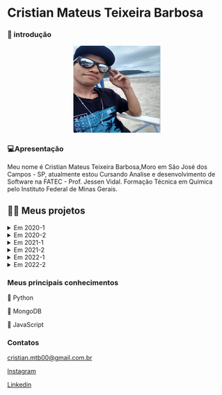 # Cristian Mateus Teixeira Barbosa


### :book: introdução



<body>

  <div align="center">
    <kbd><img src="https://github.com/CristianMateusTB/TG_PORTIFOLIO/blob/main/Assets/Cristian.jpg" width="200px" height="200px"/></kbd>
  </div>




</body>

### :computer:Apresentação

Meu nome é Cristian Mateus Teixeira Barbosa,Moro em São José dos Campos - SP, atualmente estou Cursando Analise e desenvolvimento de Software na FATEC - Prof. Jessen Vidal. Formação Técnica em Química pelo Instituto Federal de Minas Gerais.



## :man_technologist: Meus projetos

<details>
  <summary>Em 2020-1</summary>





O projeto integrador no inicio de 2020 foi de um aplicativo de segurança domiciliar, que foi desenvolvido e criado para uma inovação no mercado de segurança, com a facilidade e funcionalidade de ter a autonomia da segurança do seu domicílio.



##### :man_teacher: Parceiro Acadêmico

FATEC - Prof. Jessen Vidal, proposto pelo o Prof. Jean Carlos Lourenço Costa da disciplina de Programação em Microinformática.

[GIT](https://github.com/Rafael-BD/SlimSystem-API)



##### :warning: Problema

Criar um aplicativo com o objetivo de implementar as tecnologias de programação modular e banco de dados.



##### :bulb: Solução

Aplicativo de segurança doméstica, que trás aos usuários conforto, segurança e praticidade, possibilitando controle e monitoramento através de qualquer lugar, por meio de um aparelho móvel conectado à internet.



##### :computer: Tecnologias Utilizadas

[App inventor](https://appinventor.mit.edu) e  [kodular](https://www.kodular.io)  - é uma linguagem visual de blocos para criar aplicativos Android.

[firebase](https://firebase.google.com/products/realtime-database/?utm_source=google&utm_medium=cpc&utm_campaign=latam-BR-all-pt-dr-SKWS-all-all-trial-e-dr-1011454-LUAC0008679&utm_content=text-ad-none-any-DEV_c-CRE_429626774316-ADGP_Hybrid%20%7C%20SKWS%20-%20EXA%20%7C%20Txt%20~%20Compute_Firebase-KWID_43700066431125567-kwd-312330826250&utm_term=KW_firebase-ST_Firebase&gclid=CjwKCAjwrqqSBhBbEiwAlQeqGi-Fsw0Zm0CZHlbUi-l5d_oEqcTx9shZNZD5AGjEdP--fGkoiY1kfBoCE4EQAvD_BwE&gclsrc=aw.ds) - é uma plataforma desenvolvida pelo Google para a criação de aplicativos móveis e web.

[airtable](https://www.airtable.com/?utm_source=google&utm_medium=cpc&utm_extra5=kwd-98523555182&utm_extra2=11493609735&utm_extra10=120737223988&creative=475905503164&device=c&cx=row&targetid=kwd-98523555182&campaignid=11493609735&adgroupid=120737223988&utm_campaign=brand_creator&utm_content=bofu_freetrial&gclid=CjwKCAjwrqqSBhBbEiwAlQeqGv5aIHvPCIKqJFiw0vVQDxpMbpIDsqEPDGFiZ9OQcHcbjLF6ze3E0BoCn0AQAvD_BwE) - é um serviço de colaboração em nuvem m híbrido planilha-banco de dados, com as características de um banco de dados, mas aplicado a uma planilha.

droidcam - é uma aplicação para Android que permite usufruir da camara e micro do dispositivo móvel a partir de qualquer lugar.



##### :link: Contribuições pessoais 

Programar a linkagem da camera ao aplicativo e a integração do aplicativo com o firebase e airtable.



##### Hard skill

firebase - Sei com autonomia.

Kodular - sei com autonomia.



##### Soft skills

**Comunicação** - foi de grande importância para o desenvolvimento do projeto, e se tornou crucial para o projeto pois havia começado da pandemia e tivemos que continuar EAD o que dificultou no começo a comunicação.

**planejamento** - foi necessário o planejamento constante para definirmos os estágios de desenvolvimento do projeto e de como organizaríamos as tarefas do projetos.



</details>



<details>
  <summary>Em 2020-2</summary>



Foi desenvolvido um aplicativo de gerenciamento para controle da jornada de trabalho dos motoristas de forma parametrizável, visando funcionalidades de planejamento,acompanhamento e controle.

##### :man_teacher: Parceiro Acadêmico

[IACIT](https://www.iacit.com.br) - Desenvolvimento de produtos e sistemas aplicados ao Auxílio do Controle e do Tráfego Aéreo e Marítimo; Defesa e Segurança Pública; Fábrica de Software; Meteorologia; Pesquisa, Desenvolvimento e Inovação e Telemetria.

[GIT](https://github.com/DevSlim001/PI_2020.2)



##### :warning: Problema

Falta de gerenciamento e obtenção atualizações de status durante a jornada de trabalho dos motoristas.



##### :bulb: Solução

Desenvolver um aplicativo de gerenciamento para controle da jornada de trabalho dos motoristas de forma parametrizável, visando funcionalidades de planejamento,acompanhamento e controle.



##### :computer: Tecnologias Utilizadas

[Java](https://www.java.com/pt-BR/) -É uma linguagem de programação orientada a objetos

[Java swing]() -  É um framework que disponibiliza um conjunto de elementos gráficos para ser utilizado na plataforma *Java*

[PostgreSQL](https://www.postgresql.org) - É  um sistema gerenciador de banco de dados objeto relacional



##### Contribuições pessoais 

Desenvolvimento do banco de dados 



##### Hard skill



PostgreSQL - sei com autonomia



##### Soft skills

**Resiliência** - foi necessário para lidarmos com os imprevistos do projeto e nos adaptarmos aos requisitos de cada entrega



</details>



<details>
  <summary>Em 2021-1</summary>





##### :man_teacher: Parceiro Acadêmico

[NESS Health](https://ness.com.br/health.php) empresa de tecnologia que inova e transforma diariamente a área da saúde, implementando tecnologias que transformam a medicina moderna.

[GIT](https://github.com/DevSlim001/API_NEDUC)



##### :warning: Problema

O parceiro acadêmico juntamente a FATEC de São José dos Campos impôs um desafio que consistia em uma solução para facilitar e melhorar a qualidade do aprendizado dos estudantes 



##### :bulb: Solução

Uma plataforma de ensino remoto com praticidade, facilidade e ampla variedade de conteúdo de qualidade para superar as limitações do ensino no Brasil.



##### :computer: Tecnologias Utilizadas

Java

HTML 5

CSS 3

Spring

Mysql

##### Contribuições pessoais 



##### Soft skills



</details>

<details>
  <summary>Em 2021-2</summary>





##### :man_teacher: Parceiro Acadêmico

[Embraer](https://embraer.com/br/pt)

[GIT](https://github.com/DevSlim001/API_Slim_4Semestre)



##### :warning: Problema



##### :bulb: Solução



##### :computer: Tecnologias Utilizadas

Java

HTML 5

CSS 3

Spring

JavaScript

ReactJs

##### Contribuições pessoais 



##### Soft skills



</details>

<details>
  <summary>Em 2022-1</summary>

</details>

<details>
  <summary>Em 2022-2</summary>


</details>







### Meus principais conhecimentos

:snake: Python

:game_die: MongoDB

:robot: JavaScript



### Contatos

cristian.mtb00@gmail.com.br

[Instagram](https://www.instagram.com/cristian.mateus.0/)

[Linkedin](https://www.linkedin.com/in/cristian-mateus-2960ab1ab/)
